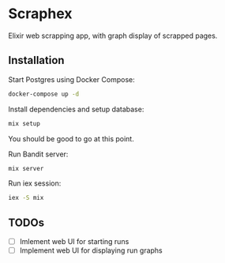 # Scraphex

Elixir web scrapping app, with graph display of scrapped pages.

## Installation

Start Postgres using Docker Compose:

```bash
docker-compose up -d
```

Install dependencies and setup database:

```bash
mix setup
```

You should be good to go at this point.

Run Bandit server:

```bash
mix server
```

Run iex session:

```bash
iex -S mix
```

## TODOs

- [ ] Imlement web UI for starting runs
- [ ] Implement web UI for displaying run graphs
